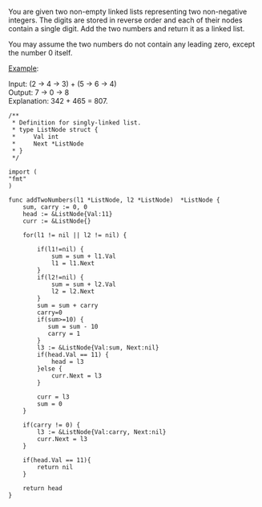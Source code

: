 You are given two non-empty linked lists representing two non-negative integers. The digits are stored in reverse order and each of their nodes contain a single digit. Add the two numbers and return it as a linked list.

You may assume the two numbers do not contain any leading zero, except the number 0 itself.

[Example](https://leetcode.com/problems/add-two-numbers/):

Input: (2 -> 4 -> 3) + (5 -> 6 -> 4) </br>
Output: 7 -> 0 -> 8 </br>
Explanation: 342 + 465 = 807.

```
/**
 * Definition for singly-linked list.
 * type ListNode struct {
 *     Val int
 *     Next *ListNode
 * }
 */

import (
"fmt"
)

func addTwoNumbers(l1 *ListNode, l2 *ListNode)  *ListNode {
    sum, carry := 0, 0
    head := &ListNode{Val:11}
    curr := &ListNode{}
    
    for(l1 != nil || l2 != nil) {
        
        if(l1!=nil) {
            sum = sum + l1.Val
            l1 = l1.Next
        }
        if(l2!=nil) {
            sum = sum + l2.Val
            l2 = l2.Next
        }
        sum = sum + carry
        carry=0
        if(sum>=10) {
           sum = sum - 10
           carry = 1 
        }
        l3 := &ListNode{Val:sum, Next:nil}
        if(head.Val == 11) {
            head = l3    
        }else {
            curr.Next = l3
        }
        
        curr = l3
        sum = 0
    }
    
    if(carry != 0) {
        l3 := &ListNode{Val:carry, Next:nil}
        curr.Next = l3
    }
    
    if(head.Val == 11){
        return nil
    }
    
    return head
}

```
